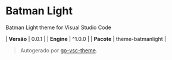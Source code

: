 # Batman Light

Batman Light theme for Visual Studio Code

| **Versão** | 0.0.1 |
| **Engine** | ^1.0.0 |
| **Pacote** | theme-batmanlight |

> Autogerado por [go-vsc-theme](https://github.com/natalbu/go-vsc-theme).
